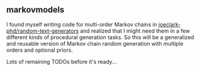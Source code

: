 ## markovmodels

I found myself writing code for multi-order Markov chains in [joeclark-phd/random-text-generators](https://github.com/joeclark-phd/random-text-generators) and realized that I might need them in a few different kinds of procedural generation tasks.  So this will be a generalized and reusable version of Markov chain random generation with multiple orders and optional priors.

Lots of remaining TODOs before it's ready...